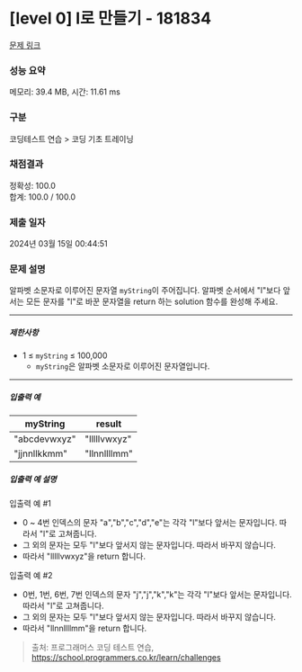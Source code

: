 # [level 0] l로 만들기 - 181834 

[문제 링크](https://school.programmers.co.kr/learn/courses/30/lessons/181834) 

### 성능 요약

메모리: 39.4 MB, 시간: 11.61 ms

### 구분

코딩테스트 연습 > 코딩 기초 트레이닝

### 채점결과

정확성: 100.0<br/>합계: 100.0 / 100.0

### 제출 일자

2024년 03월 15일 00:44:51

### 문제 설명

<p>알파벳 소문자로 이루어진 문자열 <code>myString</code>이 주어집니다. 알파벳 순서에서 "l"보다 앞서는 모든 문자를 "l"로 바꾼 문자열을 return 하는 solution 함수를 완성해 주세요.</p>

<hr>

<h5>제한사항</h5>

<ul>
<li>1 ≤ <code>myString</code> ≤ 100,000

<ul>
<li><code>myString</code>은 알파벳 소문자로 이루어진 문자열입니다.</li>
</ul></li>
</ul>

<hr>

<h5>입출력 예</h5>
<table class="table">
        <thead><tr>
<th>myString</th>
<th>result</th>
</tr>
</thead>
        <tbody><tr>
<td>"abcdevwxyz"</td>
<td>"lllllvwxyz"</td>
</tr>
<tr>
<td>"jjnnllkkmm"</td>
<td>"llnnllllmm"</td>
</tr>
</tbody>
      </table>
<h5>입출력 예 설명</h5>

<p>입출력 예 #1</p>

<ul>
<li>0 ~ 4번 인덱스의 문자 "a","b","c","d","e"는 각각 "l"보다 앞서는 문자입니다. 따라서 "l"로 고쳐줍니다.</li>
<li>그 외의 문자는 모두 "l"보다 앞서지 않는 문자입니다. 따라서 바꾸지 않습니다.</li>
<li>따라서 "lllllvwxyz"을 return 합니다.</li>
</ul>

<p>입출력 예 #2</p>

<ul>
<li>0번, 1번, 6번, 7번 인덱스의 문자 "j","j","k","k"는 각각 "l"보다 앞서는 문자입니다. 따라서 "l"로 고쳐줍니다.</li>
<li>그 외의 문자는 모두 "l"보다 앞서지 않는 문자입니다. 따라서 바꾸지 않습니다.</li>
<li>따라서 "llnnllllmm"을 return 합니다.</li>
</ul>


> 출처: 프로그래머스 코딩 테스트 연습, https://school.programmers.co.kr/learn/challenges